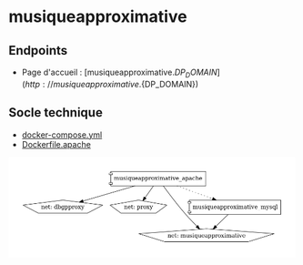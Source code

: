 # musiqueapproximative

## Endpoints

- Page d'accueil : [musiqueapproximative.${DP_DOMAIN}](http://musiqueapproximative.${DP_DOMAIN})

## Socle technique

- [docker-compose.yml](https://github.com/constructions-incongrues/developer-portal-domain/blob/master/srv/musiqueapproximative/docker-compose.yml)
- [Dockerfile.apache](https://github.com/constructions-incongrues/net.musiqueapproximative.www/blob/master/service/Dockerfile.apache)

![Diagramme Docker Compose](docker-compose.png)
